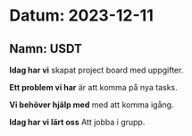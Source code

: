 # Datum: 2023-12-11

## Namn: USDT
**Idag har vi** skapat project board med uppgifter.

**Ett problem vi har** är att komma på nya tasks.

**Vi behöver hjälp med** med att komma igång.

**Idag har vi lärt oss** Att jobba i grupp.